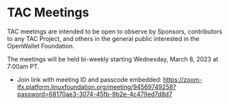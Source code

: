 # TAC Meetings

TAC meetings are intended to be open to observe by Sponsors, contributors to any TAC Project, and others in the general public interested in the OpenWallet Foundation.

The meetings will be held bi-weekly starting Wednesday, March 8, 2023 at 7:00am PT.

- Join link with meeting ID and passcode embedded: 
https://zoom-lfx.platform.linuxfoundation.org/meeting/94569749258?password=68170ae3-3074-45fb-9b2e-4c479ed7d8d7

